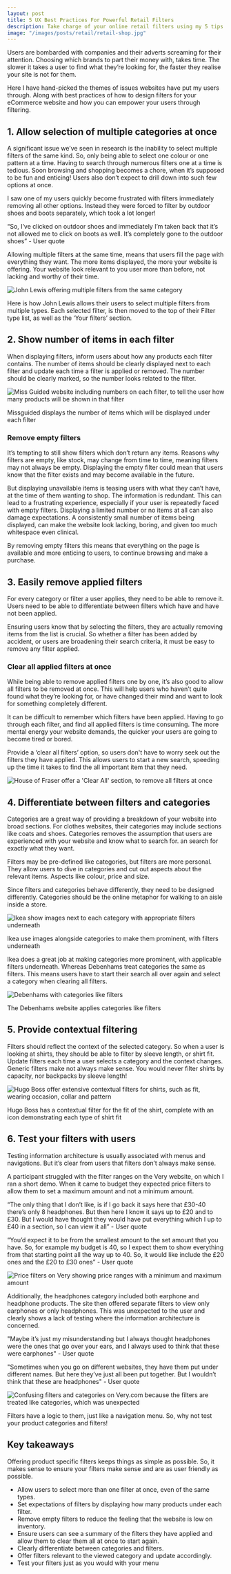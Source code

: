 ```yaml
---
layout: post
title: 5 UX Best Practices For Powerful Retail Filters
description: Take charge of your online retail filters using my 5 tips and tricks.
image: "/images/posts/retail/retail-shop.jpg"
---
```


<p class="summary">Users are bombarded with companies and their adverts screaming for their attention. Choosing which brands to part their money with, takes time. The slower it takes a user to find what they’re looking for, the faster they realise your site is not for them.</p>

Here I have hand-picked the themes of issues websites have put my users through. Along with best practices of how to design filters for your eCommerce website and how you can empower your users through filtering.

## 1. Allow selection of multiple categories at once

A significant issue we’ve seen in research is the inability to select multiple filters of the same kind. So, only being able to select one colour or one pattern at a time. Having to search through numerous filters one at a time is tedious. Soon browsing and shopping becomes a chore, when it’s supposed to be fun and enticing! Users also don’t expect to drill down into such few options at once.

I saw one of my users quickly become frustrated with filters immediately removing all other options. Instead they were forced to filter by outdoor shoes and boots separately, which took a lot longer!</p>

<p class="quote">“So, I’ve clicked on outdoor shoes and immediately I’m taken back that it’s not allowed me to click on boots as well. It’s completely gone to the outdoor shoes” - User quote</p>

Allowing multiple filters at the same time, means that users fill the page with everything they want. The more items displayed, the more your website is offering. Your website look relevant to you user more than before, not lacking and worthy of their time.

<img src="/images/posts/retail/multiple-filters.png" alt="John Lewis offering multiple filters from the same category">

<p class="sidenote">Here is how John Lewis allows their users to select multiple filters from multiple types. Each selected filter, is then moved to the top of their Filter type list, as well as the ‘Your filters’ section.</p>

## 2. Show number of items in each filter

When displaying filters, inform users about how any products each filter contains. The number of items should be clearly displayed next to each filter and update each time a filter is applied or removed. The number should be clearly marked, so the number looks related to the filter.

<img src="/images/posts/retail/number-filters.png" alt="Miss Guided website including numbers on each filter, to tell the user how many products will be shown in that filter">
<p class="sidenote">Missguided displays the number of items which will be displayed under each filter</p>

### Remove empty filters

It’s tempting to still show filters which don’t return any items. Reasons why filters are empty, like stock, may change from time to time, meaning filters may not always be empty. Displaying the empty filter could mean that users know that the filter exists and may become available in the future.

But displaying unavailable items is teasing users with what they can’t have, at the time of them wanting to shop. The information is redundant. This can lead to a frustrating experience, especially if your user is repeatedly faced with empty filters. Displaying a limited number or no items at all can also damage expectations. A consistently small number of items being displayed, can make the website look lacking, boring, and given too much whitespace even clinical.

By removing empty filters this means that everything on the page is available and more enticing to users, to continue browsing and make a purchase.

## 3. Easily remove applied filters

For every category or filter a user applies, they need to be able to remove it. Users need to be able to differentiate between filters which have and have not been applied.

Ensuring users know that by selecting the filters, they are actually removing items from the list is crucial. So whether a filter has been added by accident, or users are broadening their search criteria, it must be easy to remove any filter applied.

### Clear all applied filters at once
While being able to remove applied filters one by one, it’s also good to allow all filters to be removed at once. This will help users who haven’t quite found what they’re looking for, or have changed their mind and want to look for something completely different.

It can be difficult to remember which filters have been applied. Having to go through each filter, and find all applied filters is time consuming. The more mental energy your website demands, the quicker your users are going to become tired or bored.

Provide a ‘clear all filters’ option, so users don't have to worry seek out the filters they have applied. This allows users to start a new search, speeding up the time it takes to find the all important item that they need.

<img src="/images/posts/retail/clear-all.png" alt="House of Fraser offer a 'Clear All' section, to remove all filters at once"/>

## 4. Differentiate between filters and categories

Categories are a great way of providing a breakdown of your website into broad sections. For clothes websites, their categories may include sections like coats and shoes. Categories removes the assumption that users are experienced with your website  and know what to search for. an search for exactly what they want.

Filters may be pre-defined like categories, but filters are more personal. They allow users to dive in categories and cut out aspects about the relevant items. Aspects like colour, price and size.

Since filters and categories behave differently, they need to be designed differently. Categories should be the online metaphor for walking to an aisle inside a store.

<img src="/images/posts/retail/ikea-categories.png" alt="Ikea show images next to each category with appropriate filters underneath"/>
<p class="sidenote">Ikea use images alongside categories to make them prominent, with filters underneath</p>

<p class="add-padding vertical">Ikea does a great job at making categories more prominent, with applicable filters underneath. Whereas Debenhams treat categories the same as filters. This means users have to start their search all over again and select a category when clearing all filters.</p>

<img src="/images/posts/retail/debenhams-categories.png" alt="Debenhams with categories like filters">
<p class="sidenote">The Debenhams website applies categories like filters</p>

## 5. Provide contextual filtering

Filters should reflect the context of the selected category. So when a user is looking at shirts, they should be able to filter by sleeve length, or shirt fit. Update filters each time a user selects a category and the context changes. Generic filters make not always make sense. You would never filter shirts by capacity, nor backpacks by sleeve length!

<img src="/images/posts/retail/hugo-boss-context.png" alt="Hugo Boss offer extensive contextual filters for shirts, such as fit, wearing occasion, collar and pattern">
<p class="sidenote">Hugo Boss has a contextual filter for the fit of the shirt, complete with an icon demonstrating each type of shirt fit</p>

## 6. Test your filters with users

Testing information architecture is usually associated with menus and navigations. But it’s clear from users that filters don’t always make sense.

A participant struggled with the filter ranges on the Very website, on which I ran a short demo. When it came to budget they expected price filters to allow them to set a maximum amount and not a minimum amount.

<p class="quote">“The only thing that I don’t like, is if I go back it says here that £30-40 there’s only 8 headphones. But then here I know it says up to £20 and to £30. But I would have thought they would have put everything which I up to £40 in a section, so I can view it all” - User quote</p>

<p class="quote">“You’d expect it to be from the smallest amount to the set amount that you have. So, for example my budget is 40, so I expect them to show everything from that starting point all the way up to 40. So, it would like include the £20 ones and the £20 to £30 ones” - User quote</p>

<img src="/images/posts/retail/very-prices.png" alt="Price filters on Very showing price ranges with a minimum and maximum amount" class="small add-margin vertical">

Additionally, the headphones category included both earphone and headphone products. The site then offered separate filters to view only earphones or only headphones. This was unexpected to the user and clearly shows a lack of testing where the information architecture is concerned.

<p class="quote">"Maybe it’s just my misunderstanding but I always thought headphones were the ones that go over your ears, and I always used to think that these were earphones" - User quote</p>

<p class="quote">"Sometimes when you go on different websites, they have them put under different names. But here they’ve just all been put together. But I wouldn’t think that these are headphones" - User quote</p>

<img alt="Confusing filters and categories on Very.com because the filters are treated like categories, which was unexpected" src="/images/posts/retail/very-headphones.png" class="add-margin vertical">

Filters have a logic to them, just like a navigation menu. So, why not test your product categories and filters!

## Key takeaways

Offering product specific filters keeps things as simple as possible. So, it makes sense to ensure your filters make sense and are as user friendly as possible.

- Allow users to select more than one filter at once, even of the same types.
- Set expectations of filters by displaying how many products under each filter.
- Remove empty filters to reduce the feeling that the website is low on inventory.
- Ensure users can see a summary of the filters they have applied and allow them to clear them all at once to start again.
- Clearly differentiate between categories and filters.
- Offer filters relevant to the viewed category and update accordingly.
- Test your filters just as you would with your menu
